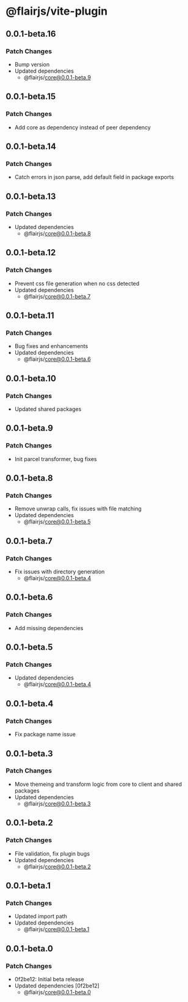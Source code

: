 # @flairjs/vite-plugin

## 0.0.1-beta.16

### Patch Changes

- Bump version
- Updated dependencies
  - @flairjs/core@0.0.1-beta.9

## 0.0.1-beta.15

### Patch Changes

- Add core as dependency instead of peer dependency

## 0.0.1-beta.14

### Patch Changes

- Catch errors in json parse, add default field in package exports

## 0.0.1-beta.13

### Patch Changes

- Updated dependencies
  - @flairjs/core@0.0.1-beta.8

## 0.0.1-beta.12

### Patch Changes

- Prevent css file generation when no css detected
- Updated dependencies
  - @flairjs/core@0.0.1-beta.7

## 0.0.1-beta.11

### Patch Changes

- Bug fixes and enhancements
- Updated dependencies
  - @flairjs/core@0.0.1-beta.6

## 0.0.1-beta.10

### Patch Changes

- Updated shared packages

## 0.0.1-beta.9

### Patch Changes

- Init parcel transformer, bug fixes

## 0.0.1-beta.8

### Patch Changes

- Remove unwrap calls, fix issues with file matching
- Updated dependencies
  - @flairjs/core@0.0.1-beta.5

## 0.0.1-beta.7

### Patch Changes

- Fix issues with directory generation
  - @flairjs/core@0.0.1-beta.4

## 0.0.1-beta.6

### Patch Changes

- Add missing dependencies

## 0.0.1-beta.5

### Patch Changes

- Updated dependencies
  - @flairjs/core@0.0.1-beta.4

## 0.0.1-beta.4

### Patch Changes

- Fix package name issue

## 0.0.1-beta.3

### Patch Changes

- Move themeing and transform logic from core to client and shared packages
- Updated dependencies
  - @flairjs/core@0.0.1-beta.3

## 0.0.1-beta.2

### Patch Changes

- File validation, fix plugin bugs
- Updated dependencies
  - @flairjs/core@0.0.1-beta.2

## 0.0.1-beta.1

### Patch Changes

- Updated import path
- Updated dependencies
  - @flairjs/core@0.0.1-beta.1

## 0.0.1-beta.0

### Patch Changes

- 0f2be12: Initial beta release
- Updated dependencies [0f2be12]
  - @flairjs/core@0.0.1-beta.0
